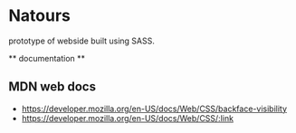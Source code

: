# Natours

prototype of webside built using SASS.

** documentation **

## MDN web docs

- https://developer.mozilla.org/en-US/docs/Web/CSS/backface-visibility
- https://developer.mozilla.org/en-US/docs/Web/CSS/:link
